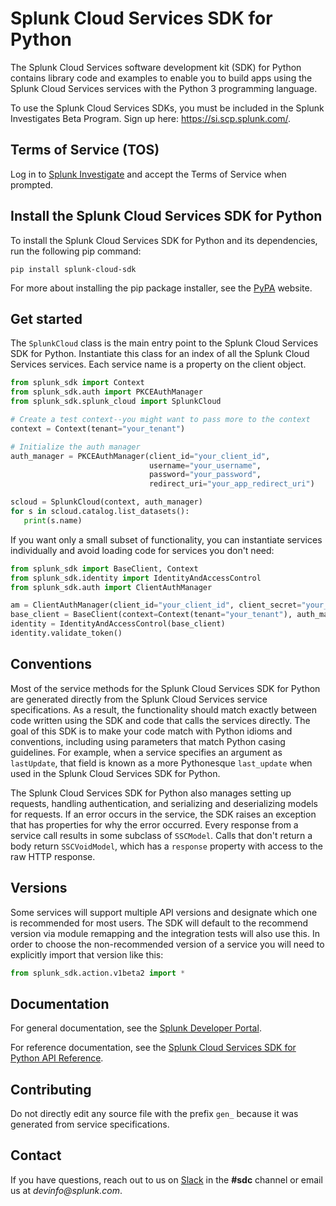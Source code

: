 # Splunk Cloud Services SDK for Python

The Splunk Cloud Services software development kit (SDK) for Python contains library code and examples to enable you to build apps using the Splunk Cloud Services services with the Python 3 programming language.

To use the Splunk Cloud Services SDKs, you must be included in the Splunk Investigates Beta Program.
Sign up here: https://si.scp.splunk.com/.

## Terms of Service (TOS)

Log in to [Splunk Investigate](https://si.scp.splunk.com/) and accept the Terms of Service when prompted.

## Install the Splunk Cloud Services SDK for Python

To install the Splunk Cloud Services SDK for Python and its dependencies, run the following pip command: 

```
pip install splunk-cloud-sdk 
```

For more about installing the pip package installer, see the [PyPA](https://pypi.org/project/pip/) website.


## Get started

The `SplunkCloud` class is the main entry point to the Splunk Cloud Services SDK for Python.
Instantiate this class for an index of all the Splunk Cloud Services services. Each service name is a property on the
client object.

```python
from splunk_sdk import Context
from splunk_sdk.auth import PKCEAuthManager
from splunk_sdk.splunk_cloud import SplunkCloud

# Create a test context--you might want to pass more to the context
context = Context(tenant="your_tenant")

# Initialize the auth manager
auth_manager = PKCEAuthManager(client_id="your_client_id",
                               username="your_username",
                               password="your_password",
                               redirect_uri="your_app_redirect_uri")

scloud = SplunkCloud(context, auth_manager)
for s in scloud.catalog.list_datasets():
   print(s.name)
```

If you want only a small subset of functionality, you can instantiate services individually
and avoid loading code for services you don't need:

```python
from splunk_sdk import BaseClient, Context
from splunk_sdk.identity import IdentityAndAccessControl
from splunk_sdk.auth import ClientAuthManager

am = ClientAuthManager(client_id="your_client_id", client_secret="your_client_secret")
base_client = BaseClient(context=Context(tenant="your_tenant"), auth_manager=am)
identity = IdentityAndAccessControl(base_client)
identity.validate_token()
```

## Conventions

Most of the service methods for the Splunk Cloud Services SDK for Python are generated directly from the Splunk Cloud Services service specifications.
As a result, the functionality should match exactly between code written using the SDK and code that calls the services
directly. The goal of this SDK is to make your code match with Python idioms and conventions,
including using parameters that match Python casing guidelines. For example, when a service specifies an argument as `lastUpdate`,
that field is known as a more Pythonesque `last_update` when used in the Splunk Cloud Services SDK for Python.

The Splunk Cloud Services SDK for Python also manages setting up requests, handling authentication, and serializing and deserializing models for requests. If an error occurs in the service, the SDK raises an exception that has properties for why the error
occurred. Every response from a service call results in some subclass of `SSCModel`. Calls that don't return a body
return `SSCVoidModel`, which has a `response` property with access to the raw HTTP response.

## Versions

Some services will support multiple API versions and designate which one is recommended for most users.
The SDK will default to the recommend version via module remapping and the integration tests will also use this.
In order to choose the non-recommended version of a service you will need to explicitly import that version like this:
```python
from splunk_sdk.action.v1beta2 import *
```

## Documentation
For general documentation, see the [Splunk Developer Portal](https://developer.splunk.com/scs/).

For reference documentation, see the [Splunk Cloud Services SDK for Python API Reference](https://developer.splunk.com/scs/reference/sdk/splunk-cloud-sdk-python/).

## Contributing

Do not directly edit any source file with the prefix `gen_` because it was generated from service specifications.

## Contact
If you have questions, reach out to us on [Slack](https://splunkdevplatform.slack.com) in the **#sdc** channel or email us at _devinfo@splunk.com_.
